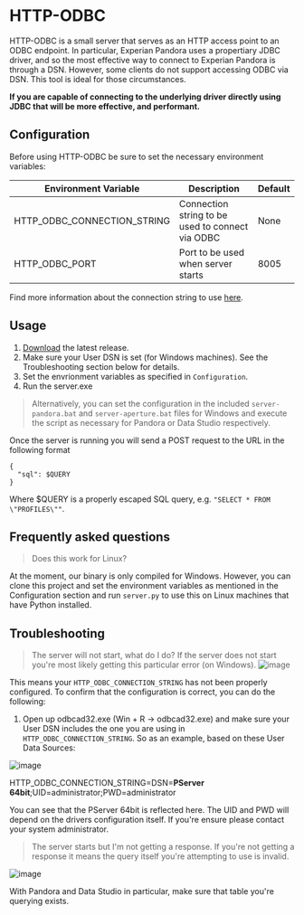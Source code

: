 # HTTP-ODBC

HTTP-ODBC is a small server that serves as an HTTP access point to an ODBC endpoint. 
In particular, Experian Pandora uses a propertiary JDBC driver, and so the most
effective way to connect to Experian Pandora is through a DSN. However, some clients
do not support accessing ODBC via DSN. This tool is ideal for those circumstances.

**If you are capable of connecting to the underlying driver directly using JDBC that will
be more effective, and performant.**


## Configuration

Before using HTTP-ODBC be sure to set the necessary environment variables:

| Environment Variable | Description | Default |
| -------------------- | ----------- | ------- |
| HTTP_ODBC_CONNECTION_STRING | Connection string to be used to connect via ODBC | None |
| HTTP_ODBC_PORT | Port to be used when server starts | 8005 |

Find more information about the connection string to use  [here](https://github.com/mkleehammer/pyodbc/wiki/Connecting-to-databases).

## Usage
1. [Download](https://github.com/experianplc/http-odbc/releases/latest) the latest release.
2. Make sure your User DSN is set (for Windows machines). See the Troubleshooting section below for details.
2. Set the envrionment variables as specified in `Configuration`.
3. Run the server.exe

> Alternatively, you can set the configuration in the included `server-pandora.bat` and `server-aperture.bat` files for Windows and execute the script as necessary for Pandora or Data Studio respectively. 

Once the server is running you will send a POST request to the URL in the following format

```http
{
  "sql": $QUERY
}
```

Where $QUERY is a properly escaped SQL query, e.g. `"SELECT * FROM \"PROFILES\""`. 

## Frequently asked questions
> Does this work for Linux?

At the moment, our binary is only compiled for Windows. However, you can clone this project and set the environment variables as mentioned in the Configuration section and run `server.py` to use this on Linux machines that have Python installed. 

## Troubleshooting
> The server will not start, what do I do?
If the server does not start you're most likely getting this particular error (on Windows).
![image](https://user-images.githubusercontent.com/5572859/66215825-54925280-e692-11e9-8313-cccec28c3607.png)

This means your `HTTP_ODBC_CONNECTION_STRING` has not been properly configured. To confirm that the configuration is correct, you can do the following:

1. Open up odbcad32.exe (Win + R -> odbcad32.exe) and make sure your User DSN includes the one you are using in `HTTP_ODBC_CONNECTION_STRING`. So as an example, based on these User Data Sources:

![image](https://user-images.githubusercontent.com/5572859/66216015-adfa8180-e692-11e9-828b-9ac370919b43.png)

HTTP_ODBC_CONNECTION_STRING=DSN=**PServer 64bit**;UID=administrator;PWD=administrator

You can see that the PServer 64bit is reflected here. The UID and PWD will depend on the drivers configuration itself. If you're ensure please contact your system administrator. 

> The server starts but I'm not getting a response.
If you're not getting a response it means the query itself you're attempting to use is invalid. 

![image](https://user-images.githubusercontent.com/5572859/66216219-13e70900-e693-11e9-8dd1-c4acee8e9d85.png)

With Pandora and Data Studio in particular, make sure that table you're querying exists. 
